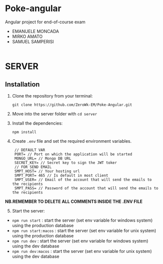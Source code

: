 # Poke-angular

Angular project for end-of-course exam

- EMANUELE MONCADA
- MIRKO AMATO
- SAMUEL SAMPERISI
  <br><br>

# SERVER

## Installation

1. Clone the repository from your terminal:

   ```
   git clone https://github.com/ZeroWk-EM/Poke-Angular.git
   ```

2. Move into the server folder with `cd server`

3. Install the dependencies:

   ```
   npm install
   ```

4. Create `.env` file and set the required environment variables.

   ```
    // DEFAULT VAR
    PORT= // Port on which the application will be started
    MONGO_URL= // Mongo DB URL
    SECRET_KEY= // Secret key to sign the JWT toker
    // FOR SEND EMAIL
    SMPT_HOST= // Your hosting url
    SMPT_PORT= 465 // Is default in most client
    SMPT_USER= // Email of the account that will send the emails to the recipients
    SMPT_PASS= // Password of the account that will send the emails to the recipients
   ```

**NB.REMEMBER TO DELETE ALL COMMENTS INSIDE THE .ENV FILE**

5. Start the server:

- `npm run start` : start the server (set env variable for windows system) using the production database
- `npm run start:macos` : start the server (set env variable for unix system) using the production database
- `npm run dev` : start the server (set env variable for windows system) using the dev database
- `npm run dev:macos` : start the server (set env variable for unix system) using the dev database
